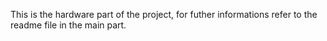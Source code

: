 This is the hardware part of the project, for futher informations refer to the readme file in the main part.
